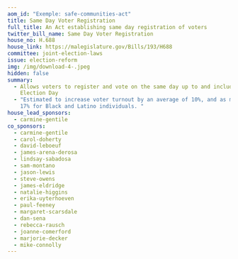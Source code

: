 ```yaml
---
aom_id: "Exemple: safe-communities-act"
title: Same Day Voter Registration
full_title: An Act establishing same day registration of voters
twitter_bill_name: Same Day Voter Registration
house_no: H.688
house_link: https://malegislature.gov/Bills/193/H688
committee: joint-election-laws
issue: election-reform
img: /img/download-4-.jpeg
hidden: false
summary:
  - Allows voters to register and vote on the same day up to and including
    Election Day
  - "Estimated to increase voter turnout by an average of 10%, and as much as
    17% for Black and Latino individuals. "
house_lead_sponsors:
  - carmine-gentile
co_sponsors:
  - carmine-gentile
  - carol-doherty
  - david-leboeuf
  - james-arena-derosa
  - lindsay-sabadosa
  - sam-montano
  - jason-lewis
  - steve-owens
  - james-eldridge
  - natalie-higgins
  - erika-uyterhoeven
  - paul-feeney
  - margaret-scarsdale
  - dan-sena
  - rebecca-rausch
  - joanne-comerford
  - marjorie-decker
  - mike-connolly
---
```

